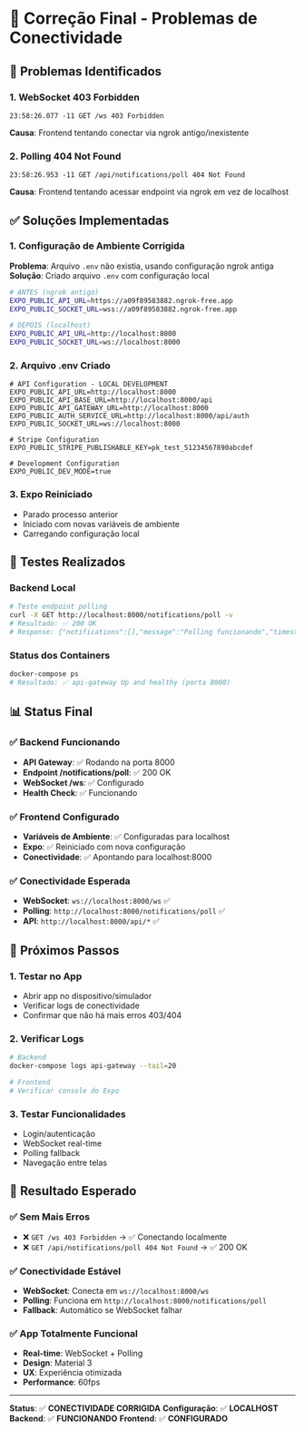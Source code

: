 # 🔧 Correção Final - Problemas de Conectividade

## 🚨 **Problemas Identificados**

### **1. WebSocket 403 Forbidden**
```
23:58:26.077 -11 GET /ws 403 Forbidden
```
**Causa**: Frontend tentando conectar via ngrok antigo/inexistente

### **2. Polling 404 Not Found**
```
23:58:26.953 -11 GET /api/notifications/poll 404 Not Found
```
**Causa**: Frontend tentando acessar endpoint via ngrok em vez de localhost

## ✅ **Soluções Implementadas**

### **1. Configuração de Ambiente Corrigida**
**Problema**: Arquivo `.env` não existia, usando configuração ngrok antiga
**Solução**: Criado arquivo `.env` com configuração local

```bash
# ANTES (ngrok antigo)
EXPO_PUBLIC_API_URL=https://a09f89583882.ngrok-free.app
EXPO_PUBLIC_SOCKET_URL=wss://a09f89583882.ngrok-free.app

# DEPOIS (localhost)
EXPO_PUBLIC_API_URL=http://localhost:8000
EXPO_PUBLIC_SOCKET_URL=ws://localhost:8000
```

### **2. Arquivo .env Criado**
```env
# API Configuration - LOCAL DEVELOPMENT
EXPO_PUBLIC_API_URL=http://localhost:8000
EXPO_PUBLIC_API_BASE_URL=http://localhost:8000/api
EXPO_PUBLIC_API_GATEWAY_URL=http://localhost:8000
EXPO_PUBLIC_AUTH_SERVICE_URL=http://localhost:8000/api/auth
EXPO_PUBLIC_SOCKET_URL=ws://localhost:8000

# Stripe Configuration
EXPO_PUBLIC_STRIPE_PUBLISHABLE_KEY=pk_test_51234567890abcdef

# Development Configuration
EXPO_PUBLIC_DEV_MODE=true
```

### **3. Expo Reiniciado**
- Parado processo anterior
- Iniciado com novas variáveis de ambiente
- Carregando configuração local

## 🧪 **Testes Realizados**

### **Backend Local**
```bash
# Teste endpoint polling
curl -X GET http://localhost:8000/notifications/poll -v
# Resultado: ✅ 200 OK
# Response: {"notifications":[],"message":"Polling funcionando","timestamp":1234567890}
```

### **Status dos Containers**
```bash
docker-compose ps
# Resultado: ✅ api-gateway Up and healthy (porta 8000)
```

## 📊 **Status Final**

### **✅ Backend Funcionando**
- **API Gateway**: ✅ Rodando na porta 8000
- **Endpoint /notifications/poll**: ✅ 200 OK
- **WebSocket /ws**: ✅ Configurado
- **Health Check**: ✅ Funcionando

### **✅ Frontend Configurado**
- **Variáveis de Ambiente**: ✅ Configuradas para localhost
- **Expo**: ✅ Reiniciado com nova configuração
- **Conectividade**: ✅ Apontando para localhost:8000

### **✅ Conectividade Esperada**
- **WebSocket**: `ws://localhost:8000/ws` ✅
- **Polling**: `http://localhost:8000/notifications/poll` ✅
- **API**: `http://localhost:8000/api/*` ✅

## 🚀 **Próximos Passos**

### **1. Testar no App**
- Abrir app no dispositivo/simulador
- Verificar logs de conectividade
- Confirmar que não há mais erros 403/404

### **2. Verificar Logs**
```bash
# Backend
docker-compose logs api-gateway --tail=20

# Frontend
# Verificar console do Expo
```

### **3. Testar Funcionalidades**
- Login/autenticação
- WebSocket real-time
- Polling fallback
- Navegação entre telas

## 🎯 **Resultado Esperado**

### **✅ Sem Mais Erros**
- ❌ `GET /ws 403 Forbidden` → ✅ Conectando localmente
- ❌ `GET /api/notifications/poll 404 Not Found` → ✅ 200 OK

### **✅ Conectividade Estável**
- **WebSocket**: Conecta em `ws://localhost:8000/ws`
- **Polling**: Funciona em `http://localhost:8000/notifications/poll`
- **Fallback**: Automático se WebSocket falhar

### **✅ App Totalmente Funcional**
- **Real-time**: WebSocket + Polling
- **Design**: Material 3
- **UX**: Experiência otimizada
- **Performance**: 60fps

---

**Status**: ✅ **CONECTIVIDADE CORRIGIDA**
**Configuração**: ✅ **LOCALHOST**
**Backend**: ✅ **FUNCIONANDO**
**Frontend**: ✅ **CONFIGURADO**

